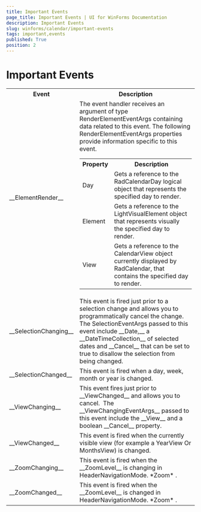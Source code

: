 ```yaml
---
title: Important Events
page_title: Important Events | UI for WinForms Documentation
description: Important Events
slug: winforms/calendar/important-events
tags: important,events
published: True
position: 2
---
```


# Important Events
 

<table>
<th>Event</th><th>Description</th>
<tr><td> __ElementRender__ </td><td>
The event handler receives an argument of type RenderElementEventArgs containing data related to this event. The following RenderElementEventArgs properties provide information specific to this event.
<table>
<th>Property</th><th>Description</th>
<tr><td>Day</td><td>Gets a reference to the RadCalendarDay logical object that represents the specified day to render.</td></tr>
<tr><td>Element</td><td>Gets a reference to the LightVisualElement object that represents visually the specified day to render.</td></tr>
<tr><td>View</td><td>Gets a reference to the CalendarView object currently displayed by RadCalendar, that contains the specified day to render.</td></tr>
</table>
</td></tr>
<tr><td>__SelectionChanging__</td><td>This event is fired just prior to a selection change and allows you to programmatically cancel the change. The SelectionEventArgs passed to this event include __Date,__ a __DateTimeCollection__ of selected dates and __Cancel__ that can be set to true to disallow the selection from being changed.</td></tr>
<tr><td>__SelectionChanged__</td><td>This event is fired when a day, week, month or year is changed.</td></tr>
<tr><td>__ViewChanging__</td><td>This event fires just prior to __ViewChanged__ and allows you to cancel.  The __ViewChangingEventArgs__ passed to this event include the __View__ and a boolean __Cancel__ property.</td></tr>
<tr><td>__ViewChanged__</td><td>This event is fired when the currently visible view (for example a YearView Or MonthsView) is changed.</td></tr>
<tr><td>__ZoomChanging__ </td><td>This event is fired when the __ZoomLevel__ is changing in HeaderNavigationMode. *Zoom* .</td></tr>
<tr><td>__ZoomChanged__ </td><td>This event is fired when the __ZoomLevel__ is changed in HeaderNavigationMode. *Zoom* .</td></tr>
</table>
